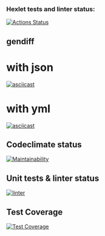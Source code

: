 ### Hexlet tests and linter status:
[![Actions Status](https://github.com/ursula95/frontend-project-lvl2/workflows/hexlet-check/badge.svg)](https://github.com/ursula95/frontend-project-lvl2/actions)

## gendiff
# with json
[![asciicast](https://asciinema.org/a/tyL0XE6hb7a4L7rITAl13Ke3X.svg)](https://asciinema.org/a/tyL0XE6hb7a4L7rITAl13Ke3X)
# with yml
[![asciicast](https://asciinema.org/a/Aqpw8MXVND4oabQM1ooa2JeIS.svg)](https://asciinema.org/a/Aqpw8MXVND4oabQM1ooa2JeIS)

## Codeclimate status
[![Maintainability](https://api.codeclimate.com/v1/badges/741fca4cb3548bc5e1cb/maintainability)](https://codeclimate.com/github/ursula95/frontend-project-lvl2/maintainability)

## Unit tests & linter status
[![linter](https://github.com/ursula95/frontend-project-lvl2/actions/workflows/testing.yml/badge.svg)](https://github.com/ursula95/frontend-project-lvl2/actions/workflows/testing.yml)

## Test Coverage
[![Test Coverage](https://api.codeclimate.com/v1/badges/741fca4cb3548bc5e1cb/test_coverage)](https://codeclimate.com/github/ursula95/frontend-project-lvl2/test_coverage)

